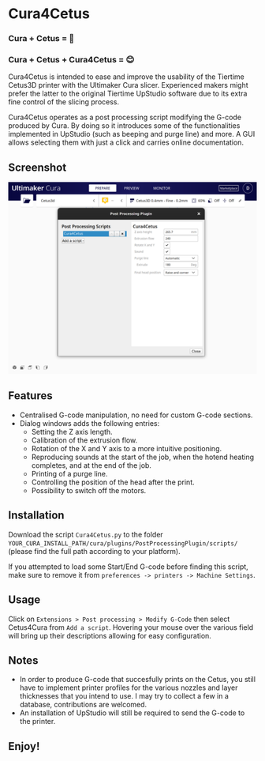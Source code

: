 # Cura4Cetus

### Cura + Cetus = 🤕
### Cura + Cetus + Cura4Cetus = 😊

Cura4Cetus is intended to ease and improve the usability of the Tiertime Cetus3D printer with the Ultimaker Cura slicer. Experienced makers might prefer the latter to the original Tiertime UpStudio software due to its extra fine control of the slicing process. 

Cura4Cetus operates as a post processing script modifying the G-code produced by Cura. By doing so it introduces some of the functionalities implemented in UpStudio (such as beeping and purge line) and more. A GUI allows selecting them with just a click and carries online documentation.

## Screenshot
![Screenshot](https://raw.githubusercontent.com/dpellegr/Cura4Cetus/master/Screenshot.png)

## Features
* Centralised G-code manipulation, no need for custom G-code sections.
* Dialog windows adds the following entries:
  * Setting the Z axis length.
  * Calibration of the extrusion flow.
  * Rotation of the X and Y axis to a more intuitive positioning.
  * Reproducing sounds at the start of the job, when the hotend heating completes, and at the end of the job.
  * Printing of a purge line.
  * Controlling the position of the head after the print.
  * Possibility to switch off the motors.

## Installation
Download the script `Cura4Cetus.py` to the folder `YOUR_CURA_INSTALL_PATH/cura/plugins/PostProcessingPlugin/scripts/` (please find the full path according to your platform).

If you attempted to load some Start/End G-code before finding this script, make sure to remove it from `preferences -> printers -> Machine Settings`.

## Usage
Click on `Extensions > Post processing > Modify G-Code` then select Cetus4Cura from `Add a script`. Hovering your mouse over the various field will bring up their descriptions allowing for easy configuration.

## Notes
 * In order to produce G-code that succesfully prints on the Cetus, you still have to implement printer profiles for the various nozzles and layer thicknesses that you intend to use. I may try to collect a few in a database, contributions are welcomed.
 * An installation of UpStudio will still be required to send the G-code to the printer.


## Enjoy!
